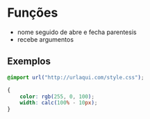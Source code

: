 # Funções

* nome seguido de abre e fecha parentesis
* recebe argumentos

## Exemplos

``` css
@import url("http://urlaqui.com/style.css");

{
    color: rgb(255, 0, 100);
    width: calc(100% - 10px);
}

```